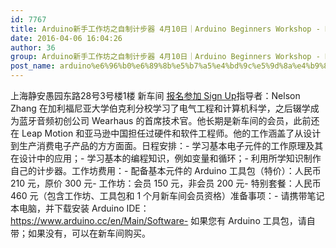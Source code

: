 ```yaml
---
id: 7767
title: Arduino新手工作坊之自制计步器 4月10日｜Arduino Beginners Workshop - DIY Pedometer April 10th
date: 2016-04-06 16:04:26
author: 36
group: Arduino新手工作坊之自制计步器 4月10日｜Arduino Beginners Workshop - DIY Pedometer April 10th
post_name: arduino%e6%96%b0%e6%89%8b%e5%b7%a5%e4%bd%9c%e5%9d%8a%e4%b9%8b%e8%87%aa%e5%88%b6%e8%ae%a1%e6%ad%a5%e5%99%a8-1%e6%9c%889%e6%97%a5%ef%bd%9carduino-beginners-workshop-diy-pedometer-jan-9th
---
```


上海静安愚园东路28号3号楼1楼 新车间 [报名参加 Sign Up](http://www.huodongxing.com/event/5329415080000 "立即报名")指导者：Nelson Zhang 在加利福尼亚大学伯克利分校学习了电气工程和计算机科学，之后辍学成为蓝牙音频初创公司 Wearhaus 的首席技术官。他长期是新车间的会员，此前还在 Leap Motion 和亚马逊中国担任过硬件和软件工程师。他的工作涵盖了从设计到生产消费电子产品的方方面面。日程安排：- 学习基本电子元件的工作原理及其在设计中的应用；- 学习基本的编程知识，例如变量和循环；- 利用所学知识制作自己的计步器。工作坊费用：- 配备基本元件的 Arduino 工具包（特价）：人民币 210 元，原价 300 元- 工作坊：会员 150 元，非会员 200 元- 特别套餐：人民币 460 元（包含工作坊、工具包和 1 个月新车间会员资格）准备事项：- 请携带笔记本电脑，并下载安装 Arduino IDE：https://www.arduino.cc/en/Main/Software- 如果您有 Arduino 工具包，请自带；如果没有，可以在新车间购买。